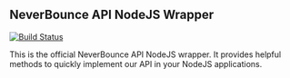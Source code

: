NeverBounce API NodeJS Wrapper
---
[![Build Status](https://travis-ci.org/NeverBounce/NeverBounceApi-NodeJS.svg?branch=master)](https://travis-ci.org/NeverBounce/NeverBounceApi-NodeJS)

This is the official NeverBounce API NodeJS wrapper. It provides helpful methods to quickly implement our API in your NodeJS applications.
